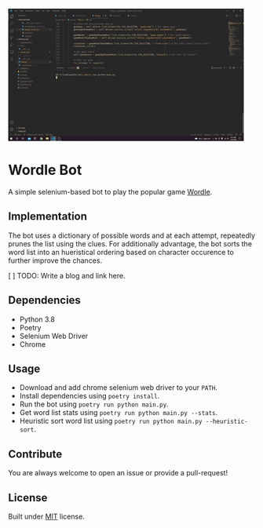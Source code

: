 ![wordle bot demo](./demo.gif)

# Wordle Bot
A simple selenium-based bot to play the popular game
[Wordle](https://www.powerlanguage.co.uk/wordle/).

## Implementation
The bot uses a dictionary of possible words and at each attempt, repeatedly
prunes the list using the clues. For additionally advantage, the bot sorts the
word list into an hueristical ordering based on character occurence to further
improve the chances.

[ ] TODO: Write a blog and link here.

## Dependencies
* Python 3.8
* Poetry
* Selenium Web Driver
* Chrome

## Usage
* Download and add chrome selenium web driver to your `PATH`.
* Install dependencies using `poetry install`.
* Run the bot using `poetry run python main.py`.
* Get word list stats using `poetry run python main.py --stats`.
* Heuristic sort word list using `poetry run python main.py --heuristic-sort`.

## Contribute
You are always welcome to open an issue or provide a pull-request!

## License
Built under [MIT](./LICENSE) license.